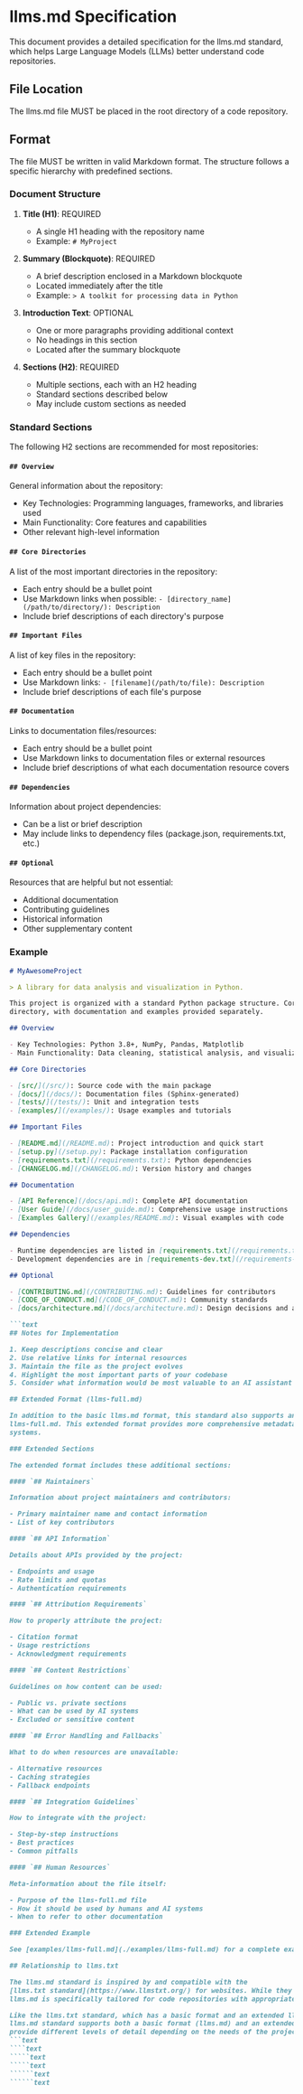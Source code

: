 # llms.md Specification

This document provides a detailed specification for the llms.md standard, which helps Large Language
Models (LLMs) better understand code repositories.

## File Location

The llms.md file MUST be placed in the root directory of a code repository.

## Format

The file MUST be written in valid Markdown format. The structure follows a specific hierarchy with
predefined sections.

### Document Structure

1. **Title (H1)**: REQUIRED

   - A single H1 heading with the repository name
   - Example: `# MyProject`

2. **Summary (Blockquote)**: REQUIRED

   - A brief description enclosed in a Markdown blockquote
   - Located immediately after the title
   - Example: `> A toolkit for processing data in Python`

3. **Introduction Text**: OPTIONAL

   - One or more paragraphs providing additional context
   - No headings in this section
   - Located after the summary blockquote

4. **Sections (H2)**: REQUIRED
   - Multiple sections, each with an H2 heading
   - Standard sections described below
   - May include custom sections as needed

### Standard Sections

The following H2 sections are recommended for most repositories:

#### `## Overview`

General information about the repository:

- Key Technologies: Programming languages, frameworks, and libraries used
- Main Functionality: Core features and capabilities
- Other relevant high-level information

#### `## Core Directories`

A list of the most important directories in the repository:

- Each entry should be a bullet point
- Use Markdown links when possible: `- [directory_name](/path/to/directory/): Description`
- Include brief descriptions of each directory's purpose

#### `## Important Files`

A list of key files in the repository:

- Each entry should be a bullet point
- Use Markdown links: `- [filename](/path/to/file): Description`
- Include brief descriptions of each file's purpose

#### `## Documentation`

Links to documentation files/resources:

- Each entry should be a bullet point
- Use Markdown links to documentation files or external resources
- Include brief descriptions of what each documentation resource covers

#### `## Dependencies`

Information about project dependencies:

- Can be a list or brief description
- May include links to dependency files (package.json, requirements.txt, etc.)

#### `## Optional`

Resources that are helpful but not essential:

- Additional documentation
- Contributing guidelines
- Historical information
- Other supplementary content

### Example

```markdown
# MyAwesomeProject

> A library for data analysis and visualization in Python.

This project is organized with a standard Python package structure. Core functionality is in the src
directory, with documentation and examples provided separately.

## Overview

- Key Technologies: Python 3.8+, NumPy, Pandas, Matplotlib
- Main Functionality: Data cleaning, statistical analysis, and visualization

## Core Directories

- [src/](/src/): Source code with the main package
- [docs/](/docs/): Documentation files (Sphinx-generated)
- [tests/](/tests/): Unit and integration tests
- [examples/](/examples/): Usage examples and tutorials

## Important Files

- [README.md](/README.md): Project introduction and quick start
- [setup.py](/setup.py): Package installation configuration
- [requirements.txt](/requirements.txt): Python dependencies
- [CHANGELOG.md](/CHANGELOG.md): Version history and changes

## Documentation

- [API Reference](/docs/api.md): Complete API documentation
- [User Guide](/docs/user_guide.md): Comprehensive usage instructions
- [Examples Gallery](/examples/README.md): Visual examples with code

## Dependencies

- Runtime dependencies are listed in [requirements.txt](/requirements.txt)
- Development dependencies are in [requirements-dev.txt](/requirements-dev.txt)

## Optional

- [CONTRIBUTING.md](/CONTRIBUTING.md): Guidelines for contributors
- [CODE_OF_CONDUCT.md](/CODE_OF_CONDUCT.md): Community standards
- [docs/architecture.md](/docs/architecture.md): Design decisions and architecture

```text
## Notes for Implementation

1. Keep descriptions concise and clear
2. Use relative links for internal resources
3. Maintain the file as the project evolves
4. Highlight the most important parts of your codebase
5. Consider what information would be most valuable to an AI assistant

## Extended Format (llms-full.md)

In addition to the basic llms.md format, this standard also supports an extended format called
llms-full.md. This extended format provides more comprehensive metadata and detailed guidance for AI
systems.

### Extended Sections

The extended format includes these additional sections:

#### `## Maintainers`

Information about project maintainers and contributors:

- Primary maintainer name and contact information
- List of key contributors

#### `## API Information`

Details about APIs provided by the project:

- Endpoints and usage
- Rate limits and quotas
- Authentication requirements

#### `## Attribution Requirements`

How to properly attribute the project:

- Citation format
- Usage restrictions
- Acknowledgment requirements

#### `## Content Restrictions`

Guidelines on how content can be used:

- Public vs. private sections
- What can be used by AI systems
- Excluded or sensitive content

#### `## Error Handling and Fallbacks`

What to do when resources are unavailable:

- Alternative resources
- Caching strategies
- Fallback endpoints

#### `## Integration Guidelines`

How to integrate with the project:

- Step-by-step instructions
- Best practices
- Common pitfalls

#### `## Human Resources`

Meta-information about the file itself:

- Purpose of the llms-full.md file
- How it should be used by humans and AI systems
- When to refer to other documentation

### Extended Example

See [examples/llms-full.md](./examples/llms-full.md) for a complete example of the extended format.

## Relationship to llms.txt

The llms.md standard is inspired by and compatible with the
[llms.txt standard](https://www.llmstxt.org/) for websites. While they serve similar purposes,
llms.md is specifically tailored for code repositories with appropriate sections and formats.

Like the llms.txt standard, which has a basic format and an extended llms-full.txt format, the
llms.md standard supports both a basic format (llms.md) and an extended format (llms-full.md) to
provide different levels of detail depending on the needs of the project.
```text
````text
`````text
`````text
``````text
``````text
```
```
